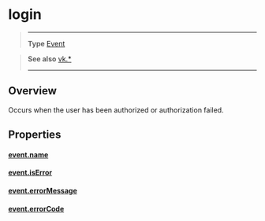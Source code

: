 # login

> --------------------- ------------------------------------------------------------------------------------------
> __Type__              [Event](https://docs.coronalabs.com/api/type/Event.html)

> __See also__          [vk.*](/plugin/vk/)
> --------------------- ------------------------------------------------------------------------------------------

## Overview

Occurs when the user has been authorized or authorization failed.

## Properties

#### [event.name](/plugin/vk/event/login/name)

#### [event.isError](/plugin/vk/event/login/isError)

#### [event.errorMessage](/plugin/vk/event/login/errorMessage)

#### [event.errorCode](/plugin/vk/event/login/errorCode)